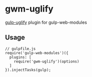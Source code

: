 gwm-uglify
==========

[gulp-uglify](https://github.com/terinjokes/gulp-uglify) plugin for gulp-web-modules

Usage
-----
```
// gulpfile.js
require('gulp-web-modules')({
  plugins: [
    require('gwm-uglify')(options)
  ]
}).injectTasks(gulp);
```